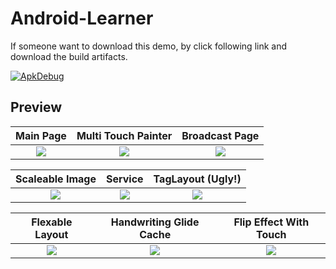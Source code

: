 # Android-Learner

If someone want to download this demo, by click following link and download the build artifacts.  

[![ApkDebug](https://github.com/zsqw123/Android-Learner/actions/workflows/debugCI.yml/badge.svg)](https://github.com/zsqw123/Android-Learner/actions/workflows/debugCI.yml)

## Preview

|                          Main Page                           |                     Multi Touch Painter                      |                        Broadcast Page                        |
| :----------------------------------------------------------: | :----------------------------------------------------------: | :----------------------------------------------------------: |
| ![](https://cdn.jsdelivr.net/gh/zsqw123/cdn@master/picCDN/20210326001307.png) | ![](https://cdn.jsdelivr.net/gh/zsqw123/cdn@master/picCDN/20210326001419.png) | ![](https://cdn.jsdelivr.net/gh/zsqw123/cdn@master/picCDN/20210326001649.png) |

|                       Scaleable Image                        |                           Service                            |                      TagLayout (Ugly!)                       |
| :----------------------------------------------------------: | :----------------------------------------------------------: | :----------------------------------------------------------: |
| ![](https://cdn.jsdelivr.net/gh/zsqw123/cdn@master/picCDN/20210326001930.webp) | ![](https://cdn.jsdelivr.net/gh/zsqw123/cdn@master/picCDN/20210326002049.png) | ![](https://cdn.jsdelivr.net/gh/zsqw123/cdn@master/picCDN/20210326002222.png) |

|                       Flexable Layout                        |                   Handwriting Glide Cache                    |                    Flip Effect With Touch                    |
| :----------------------------------------------------------: | :----------------------------------------------------------: | :----------------------------------------------------------: |
| ![](https://cdn.jsdelivr.net/gh/zsqw123/cdn@master/picCDN/20210326002532.png) | ![](https://cdn.jsdelivr.net/gh/zsqw123/cdn@master/picCDN/20210326002640.png) | ![](https://cdn.jsdelivr.net/gh/zsqw123/cdn@master/picCDN/20210326002923.webp) |

